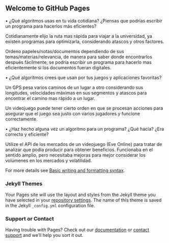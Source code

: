 ## Welcome to GitHub Pages




•  ¿Qué algoritmos usas en tu vida cotidiana? ¿Piensas que podrías escribir un programa para hacerlos más eficientes?

Cotidianamente elijo la ruta mas rápida para viajar a la universidad, ya existen programas para optimizarla, considerando atascos y otros factores.

Ordeno papeles/notas/documentos dependiendo de sus temas/materias/relevancia, de manera para saber donde encontrarlos después fácilmente, se podría escribir un programa para hacerlo mas eficientemente si los documentos fueran digitales.

•  ¿Qué algoritmos crees que usan por tus juegos y aplicaciones favoritas?

Un GPS pesa varios caminos de un lugar a otro considerando sus longitudes, velocidades máximas en sus segmentos y atascos para encontrar el camino mas rápido a un lugar.

Un videojuego puede tener cierto orden en que se procesan acciones para asegurar que el juego sea justo con varios jugadores y funcione correctamente.



•  ¿Haz hecho alguna vez un algoritmo para un programa? ¿Qué hacía? ¿Era correcto y eficiente?

Utilize el API de los mercados de un videojuego (Eve Online)  para tratar de analizar que podía producir para obtener beneficios. Funcionaba en el sentido amplio, pero necesitaba mejoras para mejor considerar los volúmenes en los mercados y volatilidad.



For more details see [Basic writing and formatting syntax](https://docs.github.com/en/github/writing-on-github/getting-started-with-writing-and-formatting-on-github/basic-writing-and-formatting-syntax).

### Jekyll Themes

Your Pages site will use the layout and styles from the Jekyll theme you have selected in your [repository settings](https://github.com/vnavacar/Entrega1/settings/pages). The name of this theme is saved in the Jekyll `_config.yml` configuration file.

### Support or Contact

Having trouble with Pages? Check out our [documentation](https://docs.github.com/categories/github-pages-basics/) or [contact support](https://support.github.com/contact) and we’ll help you sort it out.
